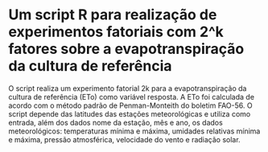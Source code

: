 # Um script R para realização de experimentos fatoriais com 2^k fatores sobre a evapotranspiração da cultura de referência

O script realiza um experimento fatorial 2k para a evapotranspiração da cultura de referência (ETo) como variável resposta. A ETo foi calculada de acordo com o método padrão de Penman-Monteith do boletim FAO-56. O script depende das latitudes das estações meteorológicas e utiliza como entrada, além dos dados nome da estação, mês e ano, os dados meteorológicos: temperaturas mínima e máxima, umidades relativas mínima e máxima, pressão atmosférica, velocidade do vento e radiação solar.

